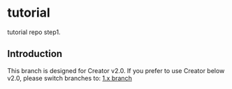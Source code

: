 # tutorial
tutorial repo step1.  

## Introduction 
This branch is designed for Creator v2.0.
If you prefer to use Creator below v2.0, please switch branches to: [1.x branch](https://github.com/cocos-creator/tutorial-duang-sheep/tree/932c5c7d38b0268e239ef176d0627efc54711460)